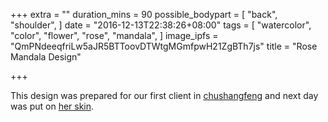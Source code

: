 +++
extra = ""
duration_mins = 90
possible_bodypart = [
  "back",
  "shoulder",
]
date = "2016-12-13T22:38:26+08:00"
tags = [
  "watercolor",
  "color",
  "flower",
  "rose",
  "mandala",
]
image_ipfs = "QmPNdeeqfriLw5aJR5BTToovDTWtgMGmfpwH21ZgBTh7js"
title = "Rose Mandala Design"

+++

This design was prepared for our first client in [chushangfeng](/chushangfeng)
and next day was put on [her skin](/gogo/tattoo/rose_mandala).
